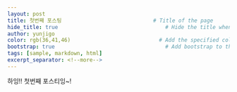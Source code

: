 ```yaml
---
layout: post
title: 첫번째 포스팅                             # Title of the page
hide_title: true                                  # Hide the title when displaying the post, but shown in lists of posts
author: yunjigo                   
color: rgb(36,41,46)                            # Add the specified color as feature image, and change link colors in post
bootstrap: true                                   # Add bootstrap to the page
tags: [sample, markdown, html]
excerpt_separator: <!--more-->
---
```


하잉!!
첫번째
포스티잉~!

